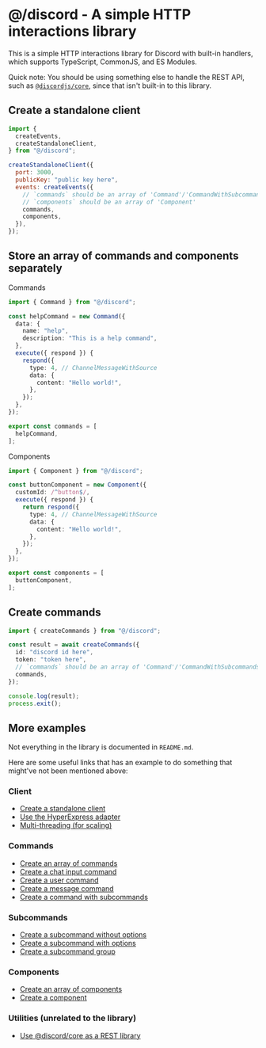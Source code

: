 # @/discord - A simple HTTP interactions library

This is a simple HTTP interactions library for Discord with built-in handlers, which supports TypeScript, CommonJS, and ES Modules.

Quick note: You should be using something else to handle the REST API, such as [`@discordjs/core`](https://github.com/discordjs/discord.js/tree/main/packages/core), since that isn't built-in to this library.

## Create a standalone client

```js
import {
  createEvents,
  createStandaloneClient,
} from "@/discord";

createStandaloneClient({
  port: 3000,
  publicKey: "public key here",
  events: createEvents({
    // `commands` should be an array of 'Command'/'CommandWithSubcommands'
    // `components` should be an array of 'Component'
    commands,
    components,
  }),
});
```

## Store an array of commands and components separately

Commands

```ts
import { Command } from "@/discord";

const helpCommand = new Command({
  data: {
    name: "help",
    description: "This is a help command",
  },
  execute({ respond }) {
    respond({
      type: 4, // ChannelMessageWithSource
      data: {
        content: "Hello world!",
      },
    });
  },
});

export const commands = [
  helpCommand,
];
```

Components

```ts
import { Component } from "@/discord";

const buttonComponent = new Component({
  customId: /^button$/,
  execute({ respond }) {
    return respond({
      type: 4, // ChannelMessageWithSource
      data: {
        content: "Hello world!",
      },
    });
  },
});

export const components = [
  buttonComponent,
];
```

## Create commands

```ts
import { createCommands } from "@/discord";

const result = await createCommands({
  id: "discord id here",
  token: "token here",
  // `commands` should be an array of 'Command'/'CommandWithSubcommands'
  commands,
});

console.log(result);
process.exit();
```

## More examples

Not everything in the library is documented in `README.md`.

Here are some useful links that has an example to do something that might've not been mentioned above:

### Client

- [Create a standalone client](https://github.com/real2two/http-interactions-template/blob/main/apps/example/src/http/listen.ts)
- [Use the HyperExpress adapter](https://github.com/real2two/http-interactions-template/blob/main/packages/discord/src/utils/createStandaloneClient.ts)
- [Multi-threading (for scaling)](https://github.com/real2two/http-interactions-template/blob/main/apps/example/src/http/clusters.ts)

### Commands

- [Create an array of commands](https://github.com/real2two/http-interactions-template/blob/main/apps/example/src/utils/commands.ts)
- [Create a chat input command](https://github.com/real2two/http-interactions-template/blob/main/apps/example/src/commands/command.ts)
- [Create a user command](https://github.com/real2two/http-interactions-template/blob/main/apps/example/src/commands/userRightClick.ts)
- [Create a message command](https://github.com/real2two/http-interactions-template/blob/main/apps/example/src/commands/messageRightClick.ts)
- [Create a command with subcommands](https://github.com/real2two/http-interactions-template/blob/main/apps/example/src/commands/subcommand.ts)

### Subcommands

- [Create a subcommand without options](https://github.com/real2two/http-interactions-template/blob/main/apps/example/src/commands/subcommand/group/hello.ts)
- [Create a subcommand with options](https://github.com/real2two/http-interactions-template/blob/main/apps/example/src/commands/subcommand/options.ts)
- [Create a subcommand group](https://github.com/real2two/http-interactions-template/blob/main/apps/example/src/commands/subcommand/group.ts)

### Components

- [Create an array of components](https://github.com/real2two/http-interactions-template/blob/main/apps/example/src/utils/components.ts)
- [Create a component](https://github.com/real2two/http-interactions-template/blob/main/apps/example/src/components/button.ts)

### Utilities (unrelated to the library)

- [Use @discord/core as a REST library](https://github.com/real2two/http-interactions-template/blob/main/apps/example/src/utils/rest.ts)
